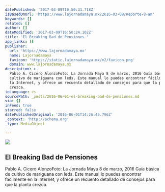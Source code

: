 ```yaml
---
datePublished: '2017-03-09T16:50:31.718Z'
isBasedOnUrl: 'https://www.lajornadamaya.mx/2016-03-08/Reporte-8-am'
keywords: []
related: []
author: []
dateModified: '2017-03-09T16:50:24.102Z'
title: 'El Breaking Bad de Pensiones '
app_links: []
publisher:
  url: 'https://www.lajornadamaya.mx'
  name: Lajornadamaya
  favicon: 'https://static.lajornadamaya.mx/v2/favicon.png'
  domain: www.lajornadamaya.mx
description: >-
  Pablo A. Cicero AlonzoFoto: La Jornada Maya 8 de marzo, 2016 Guía básica de
  cultivo de mariguana con leds. Este manual lo puedes encontrar fácilmente en
  la Internet, y ofrece un recuento detallado de consejos para que la planta
  crezca.
inLanguage: es
sourcePath: _posts/2016-06-01-el-breaking-bad-de-pensiones.md
via: {}
inFeed: true
starred: false
datePublishedOriginal: '2016-06-01T14:26:45.796Z'
_context: 'http://schema.org'
_type: MediaObject

---
```

<article style=""><img src="https://s3-us-west-2.amazonaws.com/the-grid-img/p/8f686caf995ba7286bda4954ee474911246f87d1.jpg" /><h1>El Breaking Bad de Pensiones </h1><p>Pablo A. Cicero AlonzoFoto: La Jornada Maya 8 de marzo, 2016 Guía básica de cultivo de mariguana con leds. Este manual lo puedes encontrar fácilmente en la Internet, y ofrece un recuento detallado de consejos para que la planta crezca.</p></article>